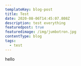 ```yaml
---
templateKey: blog-post
title: Test
date: 2020-08-06T14:45:07.808Z
description: test everything
featuredpost: true
featuredimage: /img/jumbotron.jpg
contentType: blog
tags:
  - test
---
```

hello
